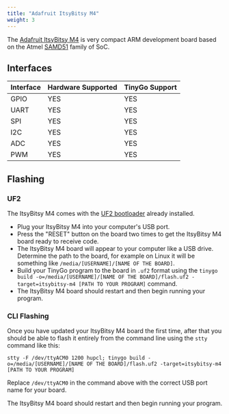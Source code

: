```yaml
---
title: "Adafruit ItsyBitsy M4"
weight: 3
---
```


The [Adafruit ItsyBitsy M4](https://www.adafruit.com/product/3727) is very compact ARM development board based on the Atmel [SAMD51](https://www.microchip.com/wwwproducts/en/ATSAMD51G19A) family of SoC.

## Interfaces

| Interface | Hardware Supported | TinyGo Support |
| --------- | ------------- | ----- |
| GPIO      | YES | YES |
| UART      | YES | YES |
| SPI      | YES | YES |
| I2C      | YES | YES |
| ADC      | YES | YES |
| PWM      | YES | YES |

## Flashing

### UF2

The ItsyBitsy M4 comes with the [UF2 bootloader](https://github.com/Microsoft/uf2) already installed.

- Plug your ItsyBitsy M4 into your computer's USB port.
- Press the "RESET" button on the board two times to get the ItsyBitsy M4 board ready to receive code.
- The ItsyBitsy M4 board will appear to your computer like a USB drive. Determine the path to the board, for example on Linux it will be something like `/media/[USERNAME]/[NAME OF THE BOARD]`.
- Build your TinyGo program to the board in `.uf2` format using the `tinygo build -o=/media/[USERNAME]/[NAME OF THE BOARD]/flash.uf2 -target=itsybitsy-m4 [PATH TO YOUR PROGRAM]` command.
- The ItsyBitsy M4 board should restart and then begin running your program.

### CLI Flashing

Once you have updated your ItsyBitsy M4 board the first time, after that you should be able to flash it entirely from the command line using the `stty` command like this:

```
stty -F /dev/ttyACM0 1200 hupcl; tinygo build -o=/media/[USERNAME]/[NAME OF THE BOARD]/flash.uf2 -target=itsybitsy-m4 [PATH TO YOUR PROGRAM]
```

Replace `/dev/ttyACM0` in the command above with the correct USB port name for your board.

The ItsyBitsy M4 board should restart and then begin running your program.
